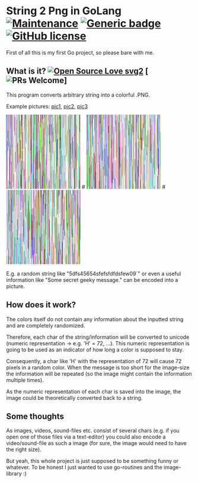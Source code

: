 # String 2 Png in GoLang [![Maintenance](https://img.shields.io/badge/Maintained%3F-no-red.svg)](https://GitHub.com/wsdt/GoLang_StringToPng/graphs/commit-activity) [![Generic badge](https://img.shields.io/badge/In-GO-BLUE.svg)](https://golang.org/) [![GitHub license](https://img.shields.io/github/license/wsdt/GoLang_StringToPng.svg)](https://github.com/wsdt/GoLang_StringToPng/blob/master/LICENSE)
First of all this is my first Go project, so please bare with me. 

## What is it? [![Open Source Love svg2](https://badges.frapsoft.com/os/v2/open-source.svg?v=103)](https://github.com/ellerbrock/open-source-badges/) [![PRs Welcome](https://img.shields.io/badge/PRs-welcome-brightgreen.svg?style=flat-square)]
This program converts arbitrary string into a colorful .PNG. 

Example pictures: [pic1](https://github.com/wsdt/GoLang_StringToPng/blob/master/image_0.png), [pic2](https://github.com/wsdt/GoLang_StringToPng/blob/master/image_1.png), 
[pic3](https://github.com/wsdt/GoLang_StringToPng/blob/master/image_2.png)

![alt text](https://github.com/wsdt/GoLang_StringToPng/blob/master/image_0.png "Example image") #
![alt text](https://github.com/wsdt/GoLang_StringToPng/blob/master/image_1.png "Example image") #
![alt text](https://github.com/wsdt/GoLang_StringToPng/blob/master/image_2.png "Example image")


E.g. a random string like "5dfs45654sfefsfdfdsfew09´" or even a useful information like "Some secret geeky message." can be encoded into a picture. 

## How does it work?
The colors itself do not contain any information about the inputted string and are completely randomized. 

Therefore, each char of the string/information will be converted to unicode (numeric representation -> e.g. 'H' = 72, ...). This numeric representation is going to be used as an indicator of how long a color is supposed to stay. 

Consequently, a char like 'H' with the representation of 72 will cause 72 pixels in a random color. When the message is too short for the image-size the information will be repeated (so the image might contain the information multiple times). 

As the numeric representation of each char is saved into the image, the image could be theoretically converted back to a string. 

## Some thoughts
As images, videos, sound-files etc. consist of several chars (e.g. if you open one of those files via a text-editor) you could also encode a video/sound-file as such a image (for sure, the image would need to have the right size). 

But yeah, this whole project is just supposed to be something funny or whatever. To be honest I just wanted to use go-routines and the image-library :)
